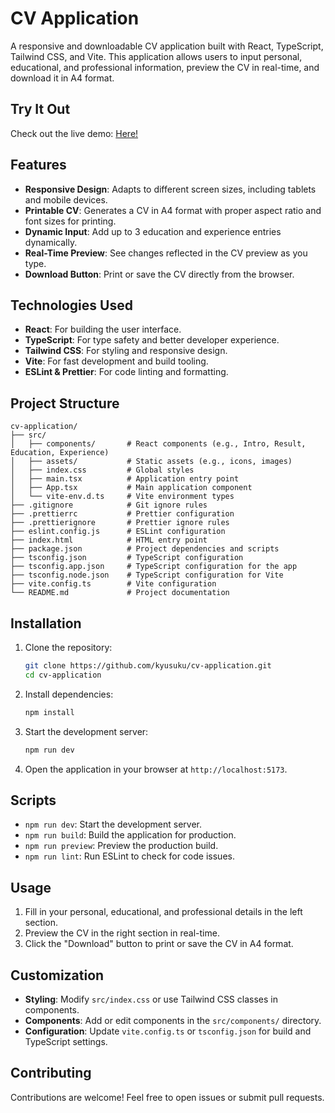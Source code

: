 # CV Application

A responsive and downloadable CV application built with React, TypeScript, Tailwind CSS, and Vite. This application allows users to input personal, educational, and professional information, preview the CV in real-time, and download it in A4 format.

## Try It Out

Check out the live demo: [Here!](https://kyusuku-cv-maker.vercel.app)

## Features

- **Responsive Design**: Adapts to different screen sizes, including tablets and mobile devices.
- **Printable CV**: Generates a CV in A4 format with proper aspect ratio and font sizes for printing.
- **Dynamic Input**: Add up to 3 education and experience entries dynamically.
- **Real-Time Preview**: See changes reflected in the CV preview as you type.
- **Download Button**: Print or save the CV directly from the browser.

## Technologies Used

- **React**: For building the user interface.
- **TypeScript**: For type safety and better developer experience.
- **Tailwind CSS**: For styling and responsive design.
- **Vite**: For fast development and build tooling.
- **ESLint & Prettier**: For code linting and formatting.

## Project Structure

```
cv-application/
├── src/
│   ├── components/       # React components (e.g., Intro, Result, Education, Experience)
│   ├── assets/           # Static assets (e.g., icons, images)
│   ├── index.css         # Global styles
│   ├── main.tsx          # Application entry point
│   ├── App.tsx           # Main application component
│   └── vite-env.d.ts     # Vite environment types
├── .gitignore            # Git ignore rules
├── .prettierrc           # Prettier configuration
├── .prettierignore       # Prettier ignore rules
├── eslint.config.js      # ESLint configuration
├── index.html            # HTML entry point
├── package.json          # Project dependencies and scripts
├── tsconfig.json         # TypeScript configuration
├── tsconfig.app.json     # TypeScript configuration for the app
├── tsconfig.node.json    # TypeScript configuration for Vite
├── vite.config.ts        # Vite configuration
└── README.md             # Project documentation
```

## Installation

1. Clone the repository:
   ```bash
   git clone https://github.com/kyusuku/cv-application.git
   cd cv-application
   ```

2. Install dependencies:
   ```bash
   npm install
   ```

3. Start the development server:
   ```bash
   npm run dev
   ```

4. Open the application in your browser at `http://localhost:5173`.

## Scripts

- `npm run dev`: Start the development server.
- `npm run build`: Build the application for production.
- `npm run preview`: Preview the production build.
- `npm run lint`: Run ESLint to check for code issues.

## Usage

1. Fill in your personal, educational, and professional details in the left section.
2. Preview the CV in the right section in real-time.
3. Click the "Download" button to print or save the CV in A4 format.

## Customization

- **Styling**: Modify `src/index.css` or use Tailwind CSS classes in components.
- **Components**: Add or edit components in the `src/components/` directory.
- **Configuration**: Update `vite.config.ts` or `tsconfig.json` for build and TypeScript settings.

## Contributing

Contributions are welcome! Feel free to open issues or submit pull requests.